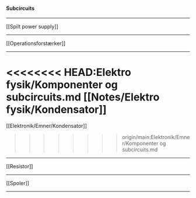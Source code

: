 
#### Subcircuits

***
[[Spilt power supply]]
***
[[Operationsforstærker]]
***
<<<<<<<< HEAD:Elektro fysik/Komponenter og subcircuits.md
[[Notes/Elektro fysik/Kondensator]]
========
[[Elektronik/Emner/Kondensator]]
>>>>>>>> origin/main:Elektronik/Emner/Komponenter og subcircuits.md
***
[[Resistor]]
***
[[Spoler]]
***

